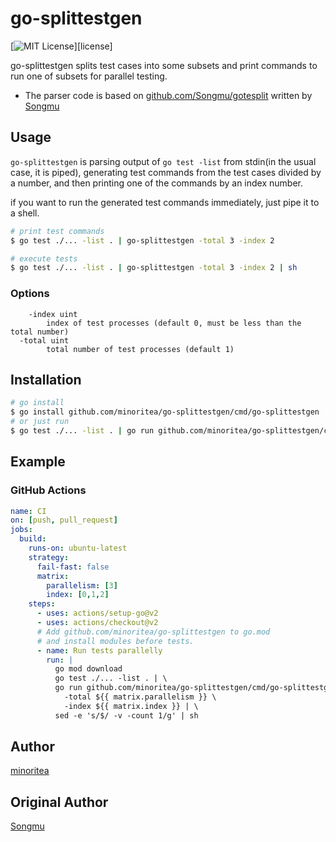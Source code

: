 go-splittestgen
=======
[![MIT License](http://img.shields.io/badge/license-MIT-blue.svg?style=flat-square)][license]

go-splittestgen splits test cases into some subsets and print commands to run one of subsets for parallel testing.
* The parser code is based on [github.com/Songmu/gotesplit](https://github.com/Songmu/gotesplit) written by [Songmu](https://github.com/Songmu)

## Usage

`go-splittestgen` is parsing output of `go test -list` from stdin(in the usual case, it is piped),
generating test commands from the test cases divided by a number,
and then printing one of the commands by an index number.

if you want to run the generated test commands immediately, just pipe it to a shell.

```bash
# print test commands
$ go test ./... -list . | go-splittestgen -total 3 -index 2

# execute tests
$ go test ./... -list . | go-splittestgen -total 3 -index 2 | sh
```

### Options

```
	-index uint
        index of test processes (default 0, must be less than the total number)
  -total uint
        total number of test processes (default 1)
```

## Installation

```bash
# go install
$ go install github.com/minoritea/go-splittestgen/cmd/go-splittestgen
# or just run
$ go test ./... -list . | go run github.com/minoritea/go-splittestgen/cmd/go-splittestgen
```

## Example
### GitHub Actions

```yaml
name: CI
on: [push, pull_request]
jobs:
  build:
    runs-on: ubuntu-latest
    strategy:
      fail-fast: false
      matrix:
        parallelism: [3]
        index: [0,1,2]
    steps:
      - uses: actions/setup-go@v2
      - uses: actions/checkout@v2
      # Add github.com/minoritea/go-splittestgen to go.mod
      # and install modules before tests.
      - name: Run tests parallelly
        run: |
          go mod download
          go test ./... -list . | \
          go run github.com/minoritea/go-splittestgen/cmd/go-splittestgen \
            -total ${{ matrix.parallelism }} \
            -index ${{ matrix.index }} | \
          sed -e 's/$/ -v -count 1/g' | sh
```

## Author
[minoritea](https://github.com/minoritea)

## Original Author
[Songmu](https://github.com/Songmu)
